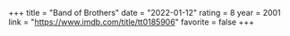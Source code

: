 +++
title = "Band of Brothers"
date = "2022-01-12"
rating = 8
year = 2001
link = "https://www.imdb.com/title/tt0185906"
favorite = false
+++
